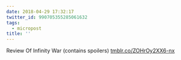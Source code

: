 ```yaml
---
date: 2018-04-29 17:32:17
twitter_id: 990705355285061632
tags:
  - micropost
title: ''
---
```


Review Of Infinity War (contains spoilers) [tmblr.co/ZOHrOy2XX6-nx](https://tmblr.co/ZOHrOy2XX6-nx)

